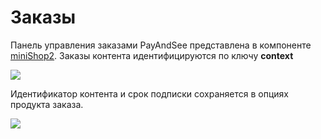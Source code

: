 # Заказы

Панель управления заказами PayAndSee представлена в компоненте [miniShop2][020103].
Заказы контента идентифицируются по ключу **context**

[![](https://file.modx.pro/files/4/a/7/4a753fe3c54867ad036ba905ebc60299s.jpg)](https://file.modx.pro/files/4/a/7/4a753fe3c54867ad036ba905ebc60299.png)

Идентификатор контента и срок подписки сохраняется в опциях продукта заказа.

[![](https://file.modx.pro/files/9/c/a/9ca642d2e57a0f2fe4cbb08940cfbac1s.jpg)](https://file.modx.pro/files/9/c/a/9ca642d2e57a0f2fe4cbb08940cfbac1.png)

[020103]: /ru/01_Компоненты/02_miniShop2/01_Интерфейс/03_Заказы.md
[020104]: /ru/01_Компоненты/02_miniShop2/01_Интерфейс/04_Настройки.md
